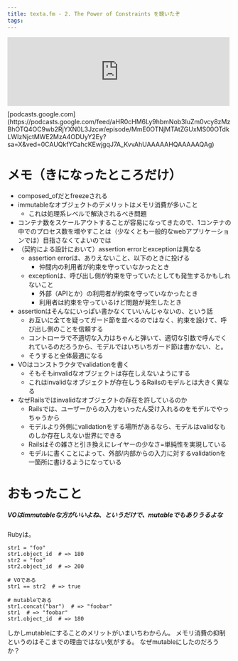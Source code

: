 ```yaml
---
title: texta.fm - 2. The Power of Constraints を聴いたぞ
tags: 
---
```

<iframe src="https://hatenablog-
parts.com/embed?url=https%3A%2F%2Fpodcasts.google.com%2Ffeed%2FaHR0cHM6Ly9hbmNob3IuZm0vcy8zMzBhOTQ4OC9wb2RjYXN0L3Jzcw%2Fepisode%2FMmE0OTNjMTAtZGUxMS00OTdkLWIzNjctMWE2MzA4ODUyY2Ey%3Fsa%3DX%26ved%3D0CAUQkfYCahcKEwjgqJ7A_KvvAhUAAAAAHQAAAAAQAg"
title="texta.fm - 2. The Power of Constraints" class="embed-card embed-
webcard" scrolling="no" frameborder="0" style="display: block; width: 100%;
height: 155px; max-width: 500px; margin: 10px
0px;"></iframe>[podcasts.google.com](https://podcasts.google.com/feed/aHR0cHM6Ly9hbmNob3IuZm0vcy8zMzBhOTQ4OC9wb2RjYXN0L3Jzcw/episode/MmE0OTNjMTAtZGUxMS00OTdkLWIzNjctMWE2MzA4ODUyY2Ey?sa=X&ved=0CAUQkfYCahcKEwjgqJ7A_KvvAhUAAAAAHQAAAAAQAg)

# メモ（きになったところだけ）

  * composed_ofだとfreezeされる
  * immutableなオブジェクトのデメリットはメモリ消費が多いこと 
    * これは処理系レベルで解決されるべき問題
  * コンテナ数をスケールアウトすることが容易になってきたので、1コンテナの中でのプロセス数を増やすことは（少なくとも一般的なwebアプリケーションでは）目指さなくてよいのでは
  * （契約による設計において）assertion errorとexceptionは異なる 
    * assertion errorは、ありえないこと、以下のときに投げる 
      * 仲間内の利用者が約束を守っていなかったとき
    * exceptionは、呼び出し側が約束を守っていたとしても発生するかもしれないこと 
      * 外部（APIとか）の利用者が約束を守っていなかったとき
      * 利用者は約束を守っているけど問題が発生したとき
  * assertionはそんなにいっぱい書かなくていいんじゃないの、という話 
    * お互いに全てを疑ってガード節を並べるのではなく、約束を設けて、呼び出し側のことを信頼する
    * コントローラで不適切な入力はちゃんと弾いて、適切な引数で呼んでくれているのだろうから、モデルではいちいちガード節は書かない、と。
    * そうすると全体最適になる
  * VOはコンストラクタでvalidationを書く 
    * そもそもinvalidなオブジェクトは存在しえないようにする
    * これはinvalidなオブジェクトが存在しうるRailsのモデルとは大きく異なる
  * なぜRailsではinvalidなオブジェクトの存在を許しているのか 
    * Railsでは、ユーザーからの入力をいったん受け入れるのをモデルでやっちゃうから
    * モデルより外側にvalidationをする場所があるなら、モデルはvalidなものしか存在しえない世界にできる
    * Railsはその雑さと引き換えにレイヤーの少なさ=単純性を実現している
    * モデルに書くことによって、外部/内部からの入力に対するvalidationを一箇所に書けるようになっている

# おもったこと

##### VOはimmutableな方がいいよね、というだけで、mutableでもありうるよな

Rubyは。

    
    
    str1 = "foo"
    str1.object_id  # => 180
    str2 = "foo"
    str2.object_id  # => 200
    
    # VOである
    str1 == str2  # => true
    
    # mutableである
    str1.concat("bar")  # => "foobar"
    str1  # => "foobar"
    str1.object_id  # => 180
    

しかしmutableにすることのメリットがいまいちわからん。 メモリ消費の抑制というのはそこまでの理由ではない気がする。
なぜmutableにしたのだろうか？